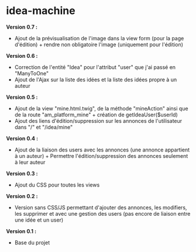 # idea-machine

**Version  0.7 :**
* Ajout de la prévisualisation de l'image dans la view form (pour la page d'édition) + rendre non obligatoire l'image (uniquement pour l'édition)

**Version  0.6 :**
* Correction de l'entité "Idea" pour l'attribut "user" que j'ai passé en "ManyToOne"
* Ajout de l'Ajax sur la liste des idées et la liste des idées propre à un auteur

**Version  0.5 :**
* Ajout de la view "mine.html.twig", de la méthode "mineAction" ainsi que de la route "am_platform_mine" + création de getIdeaUser($userId)
* Ajout des liens d'édition/suppression sur les annonces de l'utilisateur dans "/" et "/idea/mine"

**Version  0.4 :**
* Ajout de la liaison des users avec les annonces (une annonce appartient à un auteur) + Permettre l'édition/suppression des annonces seulement à leur auteur

**Version  0.3 :**
* Ajout du CSS pour toutes les views

**Version 0.2 :**
* Version sans CSS/JS permettant d'ajouter des annonces, les modifiers, les supprimer et avec une gestion des users (pas encore de liaison entre une idée et un user)

**Version 0.1 :**
* Base du projet